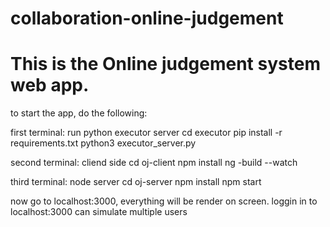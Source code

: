 # collaboration-online-judgement
This is the Online judgement system web app.
===================================
to start the app, do the following:

first terminal: run python executor server
 cd executor
 pip install -r requirements.txt
 python3 executor_server.py

second terminal: cliend side
 cd oj-client
 npm install
 ng -build --watch

third terminal:  node server
cd oj-server
npm install
npm start


now go to localhost:3000, everything will be render on screen. loggin in to localhost:3000 can simulate multiple users

